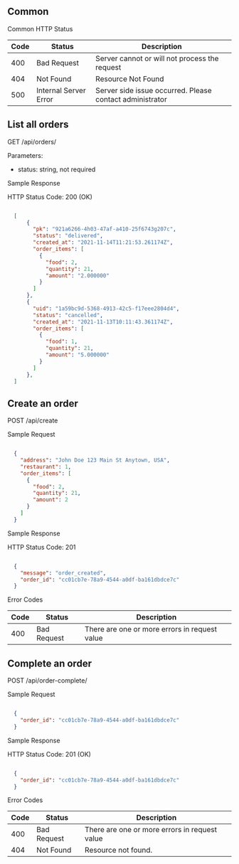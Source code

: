Common
-----------

Common HTTP Status

| Code | Status | Description |
|------|--------|-------------|
| 400  | Bad Request | Server cannot or will not process the request |
| 404  | Not Found |  Resource Not Found |
| 500  | Internal Server Error | Server side issue occurred. Please contact administrator |


List all orders
-----------

GET /api/orders/

Parameters:
  - status: string, not required

Sample Response

HTTP Status Code: 200 (OK)


``` json

  [
      {
        "pk": "921a6266-4h03-47af-a410-25f6743g207c",
        "status": "delivered",
        "created_at": "2021-11-14T11:21:53.261174Z",
        "order_items": [
          {
            "food": 2,
            "quantity": 21,
            "amount": "2.000000"
          }
        ]
      },
      {
        "uid": "1a59bc9d-5368-4913-42c5-f17eee2804d4",
        "status": "cancelled",
        "created_at": "2021-11-13T10:11:43.361174Z",
        "order_items": [
          {
            "food": 1,
            "quantity": 21,
            "amount": "5.000000"
          }
        ]
      },
  ]

```

Create an order
-----------

POST /api/create

Sample Request

``` json

  {
    "address": "John Doe 123 Main St Anytown, USA",
    "restaurant": 1,
    "order_items": [
      {
        "food": 2,
        "quantity": 21,
        "amount": 2
      }
    ]
  }

 ```

Sample Response

HTTP Status Code: 201

``` json

  {
    "message": "order_created",
    "order_id": "cc01cb7e-78a9-4544-a0df-ba161dbdce7c"
  }

```

Error Codes

| Code | Status | Description |
|------|--------|-------------|
| 400  | Bad Request |  There are one or more errors in request value |


Complete an order
-----------

POST /api/order-complete/

Sample Request

``` json

  {
    "order_id": "cc01cb7e-78a9-4544-a0df-ba161dbdce7c"
  }

```

Sample Response

HTTP Status Code: 201 (OK)

``` json

  {
    "order_id": "cc01cb7e-78a9-4544-a0df-ba161dbdce7c"
  }

```

Error Codes

| Code | Status | Description |
|------|--------|-------------|
| 400  | Bad Request |  There are one or more errors in request value |
| 404  | Not Found | Resource not found. |

